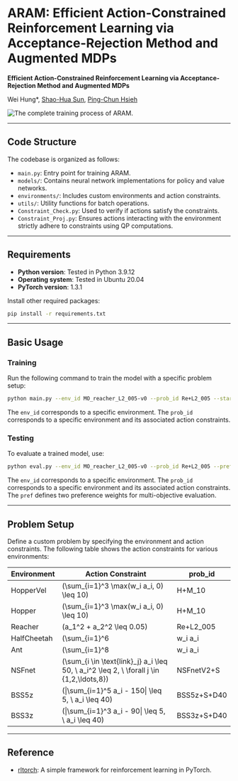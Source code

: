 
# ARAM: Efficient Action-Constrained Reinforcement Learning via Acceptance-Rejection Method and Augmented MDPs

**Efficient Action-Constrained Reinforcement Learning via Acceptance-Rejection Method and Augmented MDPs**

Wei Hung\*, [Shao-Hua Sun](https://shaohua0116.github.io/), [Ping-Chun Hsieh](https://pinghsieh.github.io/)

![The complete training process of ARAM.](https://github.com/user-attachments/assets/75a80bec-aa66-418b-a6b9-1f28d618fb88)

---

## Code Structure

The codebase is organized as follows:

- `main.py`: Entry point for training ARAM.
- `models/`: Contains neural network implementations for policy and value networks.
- `environments/`: Includes custom environments and action constraints.
- `utils/`: Utility functions for batch operations.
- `Constraint_Check.py`: Used to verify if actions satisfy the constraints.
- `Constraint_Proj.py`: Ensures actions interacting with the environment strictly adhere to constraints using QP computations.

---

## Requirements

- **Python version**: Tested in Python 3.9.12
- **Operating system**: Tested in Ubuntu 20.04
- **PyTorch version**: 1.3.1

Install other required packages:

```bash
pip install -r requirements.txt
```

---

## Basic Usage

### Training

Run the following command to train the model with a specific problem setup:

```bash
python main.py --env_id MO_reacher_L2_005-v0 --prob_id Re+L2_005 --start_steps 1000 --seed 1
```
The `env_id` corresponds to a specific environment.
The `prob_id` corresponds to a specific environment and its associated action constraints.

### Testing

To evaluate a trained model, use:

```bash
python eval.py --env_id MO_reacher_L2_005-v0 --prob_id Re+L2_005 --pref 0.1 0.9 --model_path /tmp/policy.pth 
```

The `env_id` corresponds to a specific environment.
The `prob_id` corresponds to a specific environment and its associated action constraints.
The `pref` defines two preference weights for multi-objective evaluation.

---

## Problem Setup

Define a custom problem by specifying the environment and action constraints. The following table shows the action constraints for various environments:

| **Environment** | **Action Constraint** | **prob_id** |
|------------------|------------------------|-------------|
| HopperVel        | \(\sum_{i=1}^3 \max(w_i a_i, 0) \leq 10\) | H+M_10 |
| Hopper           | \(\sum_{i=1}^3 \max(w_i a_i, 0) \leq 10\) | H+M_10 |
| Reacher          | \(a_1^2 + a_2^2 \leq 0.05\) | Re+L2_005 |
| HalfCheetah      | \(\sum_{i=1}^6 |w_i a_i| \leq 20\) | HC+O_20 |
| Ant              | \(\sum_{i=1}^8 |w_i a_i| \leq 2\) | An+L2_2 |
| NSFnet           | \(\sum_{i \in \text{link}_j} a_i \leq 50, \ a_i^2 \leq 2, \ \forall j \in \{1,2,\ldots,8\}\) | NSFnetV2+S |
| BSS5z            | \(\|\sum_{i=1}^5 a_i - 150\| \leq 5, \ a_i \leq 40\) | BSS5z+S+D40 |
| BSS3z            | \(\|\sum_{i=1}^3 a_i - 90\| \leq 5, \ a_i \leq 40\) | BSS3z+S+D40 |

---

## Reference

- [rltorch](https://github.com/toshikwa/rltorch): A simple framework for reinforcement learning in PyTorch.

